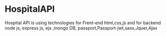 # HospitalAPI
Hospital API is using technologies for Frent-end html,css,js and for backend node js, express js, ejs ,mongo DB, passport,Passport-jwt,sass,Jquer,Ajax
